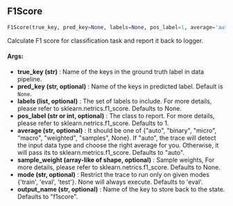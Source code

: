 ## F1Score
```python
F1Score(true_key, pred_key=None, labels=None, pos_label=1, average='auto', sample_weight=None, mode='eval', output_name='f1score')
```
Calculate F1 score for classification task and report it back to logger.

#### Args:

* **true_key (str)** :  Name of the keys in the ground truth label in data pipeline.
* **pred_key (str, optional)** :  Name of the keys in predicted label. Default is `None`.
* **labels (list, optional)** :  The set of labels to include. For more details, please refer to            sklearn.netrics.f1_score. Defaults to None.
* **pos_label (str or int, optional)** :  The class to report. For more details, please refer to            sklearn.netrics.f1_score. Defaults to 1.
* **average (str, optional)** :  It should be one of {"auto", "binary", "micro", "macro", "weighted", "samples", None}.            If "auto", the trace will detect the input data type and choose the right average for you. Otherwise, it            will pass its to sklearn.metrics.f1_score. Defaults to "auto".
* **sample_weight (array-like of shape, optional)** :  Sample weights, For more details, please refer to            sklearn.netrics.f1_score. Defaults to None.
* **mode (str, optional)** :  Restrict the trace to run only on given modes {'train', 'eval', 'test'}. None will always                    execute. Defaults to 'eval'.
* **output_name (str, optional)** :  Name of the key to store back to the state. Defaults to "f1score".    